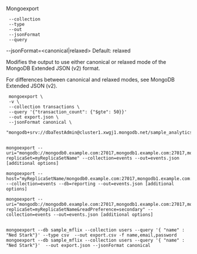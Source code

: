 Mongoexport


     --collection
     --type
     --out
     --jsonFormat
     --query

--jsonFormat=<canonical|relaxed>
Default: relaxed

Modifies the output to use either canonical or relaxed mode of the MongoDB Extended JSON (v2) format.

For differences between canonical and relaxed modes, see MongoDB Extended JSON (v2).

     mongoexport \
     -v \
     --collection transactions \
     --query '{"transaction_count": {"$gte": 50}}' 
     --out export.json \
     --jsonFormat canonical \
     "mongodb+srv://dbaTestAdmin@cluster1.xwgj1.mongodb.net/sample_analytics”


    mongoexport --uri="mongodb://mongodb0.example.com:27017,mongodb1.example.com:27017,mongodb2.example.com:27017/reporting?replicaSet=myReplicaSetName" --collection=events --out=events.json [additional options]

    mongoexport --host="myReplicaSetName/mongodb0.example.com:27017,mongodb1.example.com:27017,mongodb2.example.com" --collection=events --db=reporting --out=events.json [additional options]

    mongoexport --uri="mongodb://mongodb0.example.com:27017,mongodb1.example.com:27017,mongodb2.example.com:27017/reporting?replicaSet=myReplicaSetName&readPreference=secondary" --collection=events --out=events.json [additional options]


    mongoexport --db sample_mflix --collection users --query '{ "name" : "Ned Stark"}' --type csv  --out export.csv -f name,email,password
    mongoexport --db sample_mflix --collection users --query '{ "name" : "Ned Stark"}'  --out export.json --jsonFormat canonical
